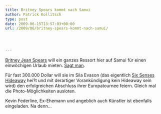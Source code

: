 ```yaml
---
title: Britney Spears kommt nach Samui
author: Patrick Kollitsch
type: post
date: 2009-06-15T13:57:03+00:00
url: /2009/06/britney-spears-kommt-nach-samui/




---
```

[Britney Jean Spears][1] will ein ganzes Ressort hier auf Samui für einen einwöchigen Urlaub mieten. [Sagt man][2]. 

Für fast 300.000 Dollar will sie im Sila Evason (das eigentlich [Six Senses Hideaway][3] hei?t und mit derartiger Vorankündigung kein Hideaway sein wird) den erfolgreichen Abschluss ihrer Europatournee feiern. Gleich mal die Photo-Möglichkeiten ausloten.

Kevin Federline, Ex-Ehemann und angeblich auch Künstler ist ebenfalls eingeladen. Na denn...

 [1]: http://en.wikipedia.org/wiki/Britney_spears
 [2]: http://www.digitalspy.co.uk/showbiz/a160018/spears-to-hire-entire-resort-in-thailand.html
 [3]: http://www.sixsenses.com/Six-Senses-Hideaway-Samui/